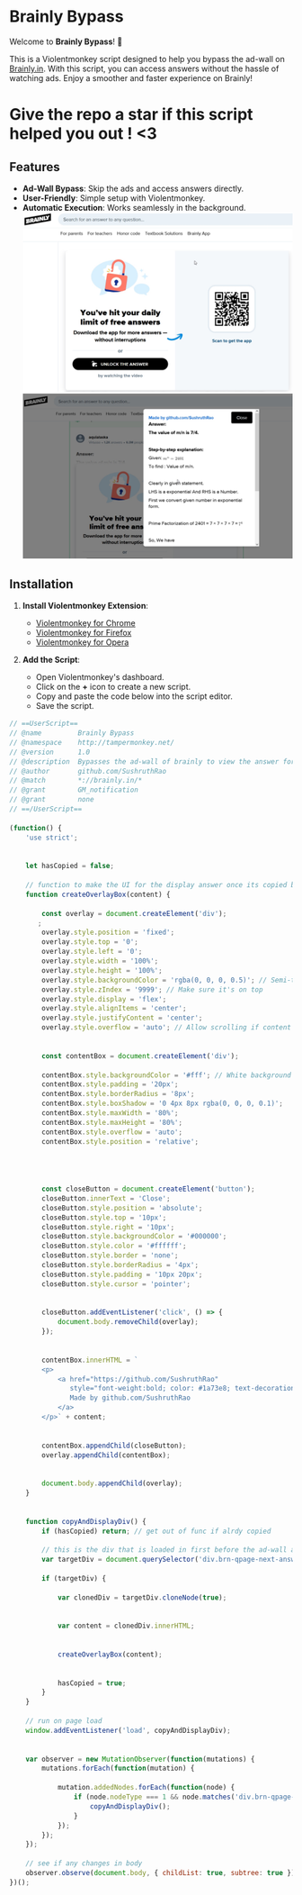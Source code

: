 # Brainly Bypass

Welcome to **Brainly Bypass**! 🚀

This is a Violentmonkey script designed to help you bypass the ad-wall on [Brainly.in](https://brainly.in). With this script, you can access answers without the hassle of watching ads. Enjoy a smoother and faster experience on Brainly!

# Give the repo a star if this script helped you out ! <3

## Features

- **Ad-Wall Bypass**: Skip the ads and access answers directly.
- **User-Friendly**: Simple setup with Violentmonkey.
- **Automatic Execution**: Works seamlessly in the background.
![block](000806.jpg)
![bypass](000809.jpg)

## Installation

1. **Install Violentmonkey Extension**:
   - [Violentmonkey for Chrome](https://chrome.google.com/webstore/detail/violentmonkey/dfhijheggngnibiblgkcejddjnmjemnl)
   - [Violentmonkey for Firefox](https://addons.mozilla.org/en-US/firefox/addon/violentmonkey/)
   - [Violentmonkey for Opera](https://addons.opera.com/en/extensions/details/violentmonkey/)

2. **Add the Script**:
   - Open Violentmonkey's dashboard.
   - Click on the **+** icon to create a new script.
   - Copy and paste the code below into the script editor.
   - Save the script.

```javascript
// ==UserScript==
// @name         Brainly Bypass
// @namespace    http://tampermonkey.net/
// @version      1.0
// @description  Bypasses the ad-wall of brainly to view the answer for free !
// @author       github.com/SushruthRao
// @match        *://brainly.in/*
// @grant        GM_notification
// @grant        none
// ==/UserScript==

(function() {
    'use strict';


    let hasCopied = false;

    // function to make the UI for the display answer once its copied by the copy function
    function createOverlayBox(content) {

        const overlay = document.createElement('div');
       ;
        overlay.style.position = 'fixed';
        overlay.style.top = '0';
        overlay.style.left = '0';
        overlay.style.width = '100%';
        overlay.style.height = '100%';
        overlay.style.backgroundColor = 'rgba(0, 0, 0, 0.5)'; // Semi-transparent background
        overlay.style.zIndex = '9999'; // Make sure it's on top
        overlay.style.display = 'flex';
        overlay.style.alignItems = 'center';
        overlay.style.justifyContent = 'center';
        overlay.style.overflow = 'auto'; // Allow scrolling if content is too large


        const contentBox = document.createElement('div');

        contentBox.style.backgroundColor = '#fff'; // White background for the content box
        contentBox.style.padding = '20px';
        contentBox.style.borderRadius = '8px';
        contentBox.style.boxShadow = '0 4px 8px rgba(0, 0, 0, 0.1)';
        contentBox.style.maxWidth = '80%';
        contentBox.style.maxHeight = '80%';
        contentBox.style.overflow = 'auto';
        contentBox.style.position = 'relative';




        const closeButton = document.createElement('button');
        closeButton.innerText = 'Close';
        closeButton.style.position = 'absolute';
        closeButton.style.top = '10px';
        closeButton.style.right = '10px';
        closeButton.style.backgroundColor = '#000000';
        closeButton.style.color = '#ffffff';
        closeButton.style.border = 'none';
        closeButton.style.borderRadius = '4px';
        closeButton.style.padding = '10px 20px';
        closeButton.style.cursor = 'pointer';


        closeButton.addEventListener('click', () => {
            document.body.removeChild(overlay);
        });


        contentBox.innerHTML = `
        <p>
            <a href="https://github.com/SushruthRao"
               style="font-weight:bold; color: #1a73e8; text-decoration: none;">
               Made by github.com/SushruthRao
            </a>
        </p>` + content;


        contentBox.appendChild(closeButton);
        overlay.appendChild(contentBox);


        document.body.appendChild(overlay);
    }


    function copyAndDisplayDiv() {
        if (hasCopied) return; // get out of func if alrdy copied

        // this is the div that is loaded in first before the ad-wall adds a block to it
        var targetDiv = document.querySelector('div.brn-qpage-next-answer-box__content.js-answer-content-section');

        if (targetDiv) {

            var clonedDiv = targetDiv.cloneNode(true);


            var content = clonedDiv.innerHTML;


            createOverlayBox(content);


            hasCopied = true;
        }
    }

    // run on page load
    window.addEventListener('load', copyAndDisplayDiv);


    var observer = new MutationObserver(function(mutations) {
        mutations.forEach(function(mutation) {

            mutation.addedNodes.forEach(function(node) {
                if (node.nodeType === 1 && node.matches('div.brn-qpage-next-answer-box__content.js-answer-content-section')) {
                    copyAndDisplayDiv();
                }
            });
        });
    });

    // see if any changes in body
    observer.observe(document.body, { childList: true, subtree: true });
})();
